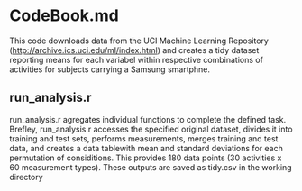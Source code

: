 CodeBook.md
========

This code downloads data from the UCI Machine Learning Repository (http://archive.ics.uci.edu/ml/index.html) and creates a tidy dataset reporting means for each variabel within respective combinations of activities for subjects carrying a Samsung smartphne. 

## run_analysis.r
run_analysis.r agregates  individual functions to complete the defined task. Brefley, run_analysis.r accesses the specified original dataset, divides it into training and test sets, performs measurements, merges training and test data, and creates a data tablewith mean and standard deviations for each permutation of considitions. This provides 180 data points (30 activities x 60 measurement types). These outputs are saved as tidy.csv in the working directory
